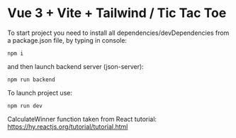 # Vue 3 + Vite + Tailwind / Tic Tac Toe


To start project you need to install all dependencies/devDependencies from a package.json file, by typing in console:
```
npm i
```
and then launch backend server (json-server):
```
npm run backend
```
To launch project use:
```
npm run dev
```


CalculateWinner function taken from React tutorial: https://hy.reactjs.org/tutorial/tutorial.html
